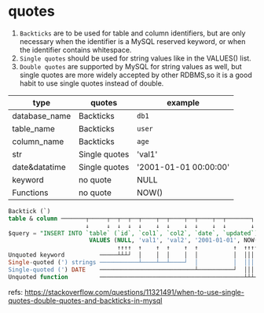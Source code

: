 # quotes


1. `Backticks` are to be used for table and column identifiers, but are only necessary when the identifier is a MySQL reserved keyword, or when the identifier contains whitespace.
2. `Single quotes` should be used for string values like in the VALUES() list. 
3. `Double quotes` are supported by MySQL for string values as well, but single quotes are more widely accepted by other RDBMS,so it is a good habit to use single quotes instead of double.


type|quotes|example
--|--|--
database_name|Backticks|`db1`
table_name|Backticks|`user`
column_name|Backticks|`age`
str|Single quotes|'val1'
date&datatime|Single quotes|'2001-01-01 00:00:00'
keyword|no quote|NULL
Functions|no quote|NOW()


```sql
Backtick (`)
table & column ───────┬─────┬──┬──┬──┬────┬──┬────┬──┬────┬──┬───────┐
                      ↓     ↓  ↓  ↓  ↓    ↓  ↓    ↓  ↓    ↓  ↓       ↓
$query = "INSERT INTO `table` (`id`, `col1`, `col2`, `date`, `updated`) 
                       VALUES (NULL, 'val1', 'val2', '2001-01-01', NOW())";
                               ↑↑↑↑  ↑    ↑  ↑    ↑  ↑          ↑  ↑↑↑↑↑ 
Unquoted keyword          ─────┴┴┴┘  │    │  │    │  │          │  │││││
Single-quoted (') strings ───────────┴────┴──┴────┘  │          │  │││││
Single-quoted (') DATE    ───────────────────────────┴──────────┘  │││││
Unquoted function         ─────────────────────────────────────────┴┴┴┴┘  
```

refs:
https://stackoverflow.com/questions/11321491/when-to-use-single-quotes-double-quotes-and-backticks-in-mysql